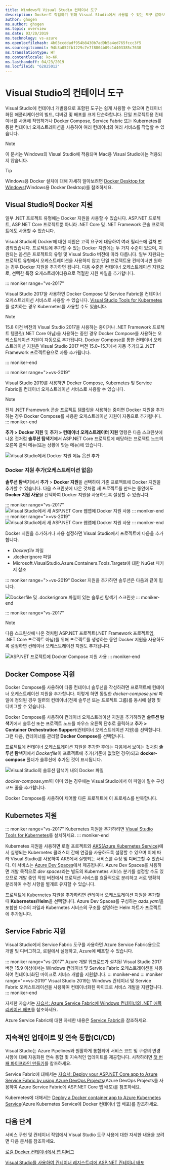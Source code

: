 ```yaml
---
title: Windows의 Visual Studio 컨테이너 도구
description: Docker로 작업하기 위해 Visual Studio에서 사용할 수 있는 도구 알아보기
author: ghogen
ms.author: ghogen
ms.topic: overview
ms.date: 03/20/2019
ms.technology: vs-azure
ms.openlocfilehash: 4b03ccddadf954b8430b7ad9b5a4ed765fccc3f5
ms.sourcegitcommit: 94b3a052fb1229c7e7f8804b09c1d403385c7630
ms.translationtype: HT
ms.contentlocale: ko-KR
ms.lasthandoff: 04/23/2019
ms.locfileid: "62825012"
---
```

# <a name="container-tools-in-visual-studio"></a>Visual Studio의 컨테이너 도구

Visual Studio에 컨테이너 개발용으로 포함된 도구는 쉽게 사용할 수 있으며 컨테이너화된 애플리케이션의 빌드, 디버깅 및 배포를 크게 단순화합니다. 단일 프로젝트용 컨테이너를 사용해 작업하거나 Docker Compose, Service Fabric 또는 Kubernetes를 통한 컨테이너 오케스트레이션을 사용하여 여러 컨테이너의 여러 서비스를 작업할 수 있습니다.

> [!NOTE]
> 이 문서는 Windows의 Visual Studio에 적용되며 Mac용 Visual Studio에는 적용되지 않습니다.

> [!TIP]
> Windows용 Docker 설치에 대해 자세히 알아보려면 [Docker Desktop for Windows](https://docs.docker.com/docker-for-windows/)(Windows용 Docker Desktop)를 참조하세요.

## <a name="docker-support-in-visual-studio"></a>Visual Studio의 Docker 지원

일부 .NET 프로젝트 유형에는 Docker 지원을 사용할 수 있습니다.  ASP.NET 프로젝트, ASP.NET Core 프로젝트뿐 아니라 .NET Core 및 .NET Framework 콘솔 프로젝트에도 사용할 수 있습니다.

Visual Studio의 Docker에 대한 지원은 고객 요구에 대응하여 여러 릴리스에 걸쳐 변경되었습니다. 프로젝트에 추가할 수 있는 Docker 지원에는 두 가지 수준이 있으며, 지원되는 옵션은 프로젝트의 유형 및 Visual Studio 버전에 따라 다릅니다. 일부 지원되는 프로젝트 유형에서 오케스트레이션을 사용하지 않고 단일 프로젝트용 컨테이너만 원하는 경우 Docker 지원을 추가하면 됩니다.  다음 수준은 컨테이너 오케스트레이션 지원으로, 선택한 특정 오케스트레이터용으로 적절한 지원 파일을 추가합니다.  

::: moniker range="vs-2017"

Visual Studio 2017을 사용하면 Docker Compose 및 Service Fabric을 컨테이너 오케스트레이션 서비스로 사용할 수 있습니다.  [Visual Studio Tools for Kubernetes](https://aka.ms/get-vsk8stools)를 설치하는 경우 Kubernetes를 사용할 수도 있습니다.

> [!NOTE]
> 15.8 이전 버전의 Visual Studio 2017을 사용하는 중이거나 .NET Framework 프로젝트 템플릿(.NET Core 아님)을 사용하는 중인 경우 Docker Compose를 사용하는 오케스트레이션 지원이 자동으로 추가됩니다. Docker Compose를 통한 컨테이너 오케스트레이션 지원은 Visual Studio 2017 버전 15.0~15.7에서 자동 추가되고 .NET Framework 프로젝트용으로 자동 추가됩니다.

::: moniker-end

::: moniker range=">=vs-2019"

Visual Studio 2019를 사용하면 Docker Compose, Kubernetes 및 Service Fabric을 컨테이너 오케스트레이션 서비스로 사용할 수 있습니다.

> [!NOTE]
> 전체 .NET Framework 콘솔 프로젝트 템플릿을 사용하는 중이면 Docker 지원을 추가하는 경우 Docker Compose를 사용한 오케스트레이션 지원이 자동으로 추가됩니다.
::: moniker-end

**추가 > Docker 지원** 및 **추가 > 컨테이너 오케스트레이터 지원** 명령은 다음 스크린샷에 나온 것처럼 **솔루션 탐색기**에서 ASP.NET Core 프로젝트에 해당하는 프로젝트 노드의 오른쪽 클릭 메뉴(또는 상황에 맞는 메뉴)에 있습니다.

![Visual Studio에서 Docker 지원 메뉴 옵션 추가](./media/overview/add-docker-support-menu.png)

### <a name="adding-docker-support-without-orchestration"></a>Docker 지원 추가(오케스트레이션 없음)

**솔루션 탐색기**에서 **추가** > **Docker 지원**을 선택하여 기존 프로젝트에 Docker 지원을 추가할 수 있습니다. 다음 스크린샷에 나온 것처럼 새 프로젝트를 만드는 동안에도 **Docker 지원 사용**을 선택하여 Docker 지원을 사용하도록 설정할 수 있습니다.

::: moniker range="vs-2017"
![Visual Studio에서 새 ASP.NET Core 웹앱에 Docker 지원 사용](./media/overview/enable-docker-support-visual-studio.png)
::: moniker-end
::: moniker range=">=vs-2019"
![Visual Studio에서 새 ASP.NET Core 웹앱에 Docker 지원 사용](./media/overview/vs-2019/enable-docker-support-visual-studio.png)
::: moniker-end

Docker 지원을 추가하거나 사용 설정하면 Visual Studio에서 프로젝트에 다음을 추가합니다.

- *Dockerfile* 파일
- .dockerignore 파일
- Microsoft.VisualStudio.Azure.Containers.Tools.Targets에 대한 NuGet 패키지 참조

::: moniker range=">=vs-2019"
Docker 지원을 추가하면 솔루션은 다음과 같이 됩니다.

![Dockerfile 및 .dockerignore 파일이 있는 솔루션 탐색기 스크린샷](media/overview/vs-2019/dockerfile-dockerignore.png)
::: moniker-end

::: moniker range="vs-2017"
> [!NOTE]
> 다음 스크린샷에 나온 것처럼 ASP.NET 프로젝트(.NET Framework 프로젝트임, .NET Core 프로젝트 아님)를 위해 프로젝트를 생성하는 동안 Docker 지원을 사용하도록 설정하면 컨테이너 오케스트레이션 지원도 추가됩니다.

![ASP.NET 프로젝트에 Docker Compose 지원 사용](media/overview/enable-docker-compose-support.png)
::: moniker-end

## <a name="docker-compose-support"></a>Docker Compose 지원

Docker Compose를 사용하여 다중 컨테이너 솔루션을 작성하려면 프로젝트에 컨테이너 오케스트레이션 지원을 추가합니다. 이렇게 하면 동일한 *docker-compose.yml* 파일에 정의된 경우 일련의 컨테이너(전체 솔루션 또는 프로젝트 그룹)를 동시에 실행 및 디버그할 수 있습니다.

Docker Compose를 사용하여 컨테이너 오케스트레이션 지원을 추가하려면 **솔루션 탐색기**에서 솔루션 또는 프로젝트 노드를 마우스 오른쪽 단추로 클릭하고 **추가 > Container Orchestration Support**(컨테이너 오케스트레이션 지원)를 선택합니다. 그런 다음, 컨테이너를 관리할 **Docker Compose**를 선택합니다.

프로젝트에 컨테이너 오케스트레이션 지원을 추가한 후에는 다음에서 보이는 것처럼 **솔루션 탐색기**에서 *Dockerfile*이 프로젝트에 추가(기존에 없었던 경우)되고 **docker-compose** 폴더가 솔루션에 추가된 것이 표시됩니다.

![Visual Studio의 솔루션 탐색기 내의 Docker 파일](media/overview/docker-support-solution-explorer.png)

*docker-compose.yml*이 이미 있는 경우에는 Visual Studio에서 이 파일에 필수 구성 코드 줄을 추가합니다.

Docker Compose를 사용하여 제어할 다른 프로젝트에 이 프로세스를 반복합니다.

## <a name="kubernetes-support"></a>Kubernetes 지원

::: moniker range="vs-2017"
Kubernetes 지원을 추가하려면 [Visual Studio Tools for Kubernetes](https://aka.ms/get-vsk8stools)를 설치하세요.
::: moniker-end

Kubernetes 지원을 사용하면 로컬 프로젝트와 [AKS(Azure Kubernetes Service)](/azure/aks)에서 실행되는 Kubernetes 클러스터 간에 연결을 사용하도록 설정할 수 있으며 이에 따라 Visual Studio를 사용하여 AKS에서 실행되는 서비스를 수정 및 디버그할 수 있습니다.  이 서비스는 [Azure Dev Spaces](/azure/dev-spaces/quickstart-netcore-visualstudio)에서 제공됩니다. Azure Dev Spaces를 사용하면 개발 목적으로 *dev spaces*라는 별도의 Kubernetes 서비스 분기를 설정할 수도 있으므로 개발 중인 작업 버전에서 프로덕션 서비스를 효율적으로 분리하고 서로 명확히 분리하여 수정 사항을 별개로 유지할 수 있습니다.

프로젝트에 Kubernetes 지원을 추가하려면 컨테이너 오케스트레이션 지원을 추가할 때 **Kubernetes/Helm**을 선택합니다. Azure Dev Spaces를 구성하는 *azds.yaml*을 포함한 다수의 파일과 Kubernetes 서비스의 구조를 설명하는 Helm 차트가 프로젝트에 추가됩니다.

## <a name="service-fabric-support"></a>Service Fabric 지원

Visual Studio에서 Service Fabric 도구를 사용하면 Azure Service Fabric용으로 개발 및 디버그하고, 로컬에서 실행하고, Azure에 배포할 수 있습니다.

::: moniker range="vs-2017"
Azure 개발 워크로드가 설치된 Visual Studio 2017 버전 15.9 이상에서는 Windows 컨테이너 및 Service Fabric 오케스트레이션을 사용하여 컨테이너화된 마이크로 서비스 개발을 지원합니다.
::: moniker-end
::: moniker range=">=vs-2019"
Visual Studio 2019는 Windows 컨테이너 및 Service Fabric 오케스트레이션을 사용하여 컨테이너화된 마이크로 서비스 개발을 지원합니다.
::: moniker-end

자세한 자습서는 [자습서: Azure Service Fabric에 Windows 컨테이너의 .NET 애플리케이션 배포](/azure/service-fabric/service-fabric-host-app-in-a-container)를 참조하세요.

Azure Service Fabric에 대한 자세한 내용은 [Service Fabric](/azure/service-fabric)을 참조하세요.

## <a name="continuous-delivery-and-continuous-integration-cicd"></a>지속적인 업데이트 및 연속 통합(CI/CD)

Visual Studio는 Azure Pipelines와 원활하게 통합되어 서비스 코드 및 구성의 변경 사항에 대해 자동화된 연속 통합 및 지속적인 업데이트를 제공합니다. 시작하려면 [첫 번째 파이프라인 만들기](/azure/devops/pipelines/create-first-pipeline?view=azure-devops&tabs=tfs-2018-2)를 참조하세요.

Service Fabric에 대해서는 [자습서: Deploy your ASP.NET Core app to Azure Service Fabric by using Azure DevOps Projects](/azure/devops-project/azure-devops-project-service-fabric)(Azure DevOps Projects를 사용하여 Azure Service Fabric에 ASP.NET Core 앱 배포)를 참조하세요.

Kubernetes에 대해서는 [Deploy a Docker container app to Azure Kubernetes Service](/azure/devops/pipelines/apps/cd/deploy-aks?view=azure-devops)(Azure Kubernetes Service에 Docker 컨테이너 앱 배포)를 참조하세요.

## <a name="next-steps"></a>다음 단계

서비스 구현 및 컨테이너 작업에서 Visual Studio 도구 사용에 대한 자세한 내용을 보려면 다음 문서를 참조하세요.

[로컬 Docker 컨테이너에서 앱 디버그](vs-azure-tools-docker-edit-and-refresh.md)

[Visual Studio를 사용하여 컨테이너 레지스트리에 ASP.NET 컨테이너 배포](vs-azure-tools-docker-hosting-web-apps-in-docker.md)
